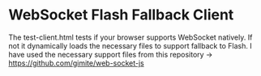 WebSocket Flash Fallback Client
===============================

The test-client.html tests if your browser supports WebSocket natively. If not it dynamically loads the necessary files to support fallback to Flash. 
I have used the necessary support files from this repository -> https://github.com/gimite/web-socket-js
